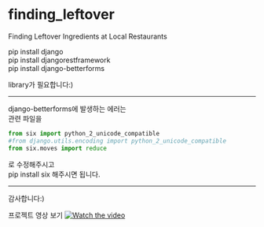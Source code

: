 # finding_leftover
Finding Leftover Ingredients at Local Restaurants


pip install django <br>
pip install djangorestframework <br>
pip install django-betterforms

library가 필요합니다:)
***
django-betterforms에 발생하는 에러는 <br>
관련 파일을<br>
```python
from six import python_2_unicode_compatible
#from django.utils.encoding import python_2_unicode_compatible
from six.moves import reduce
```
로 수정해주시고 <br>
pip install six 해주시면 됩니다.<br>
***
감사합니다:)

프로젝트 영상 보기
[![Watch the video](https://img.youtube.com/vi/cYArkpLIoG4/maxresdefault.jpg)](https://youtu.be/cYArkpLIoG4)


